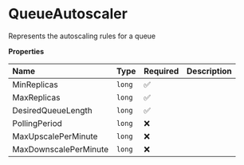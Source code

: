 # QueueAutoscaler

Represents the autoscaling rules for a queue

**Properties**

| Name                  | Type   | Required | Description |
| :-------------------- | :----- | :------- | :---------- |
| MinReplicas           | `long` | ✅       |             |
| MaxReplicas           | `long` | ✅       |             |
| DesiredQueueLength    | `long` | ✅       |             |
| PollingPeriod         | `long` | ❌       |             |
| MaxUpscalePerMinute   | `long` | ❌       |             |
| MaxDownscalePerMinute | `long` | ❌       |             |
